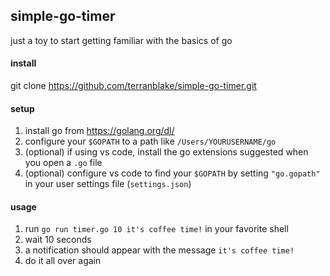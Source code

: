 ## simple-go-timer

just a toy to start getting familiar with the basics of go

#### install

git clone https://github.com/terranblake/simple-go-timer.git

#### setup

1. install go from https://golang.org/dl/
2. configure your `$GOPATH` to a path like `/Users/YOURUSERNAME/go`
3. (optional) if using vs code, install the go extensions suggested when you open a `.go` file
4. (optional) configure vs code to find your `$GOPATH` by setting `"go.gopath"` in your user settings file (`settings.json`)

#### usage

1. run `go run timer.go 10 it's coffee time!` in your favorite shell
2. wait 10 seconds
3. a notification should appear with the message `it's coffee time!`
4. do it all over again